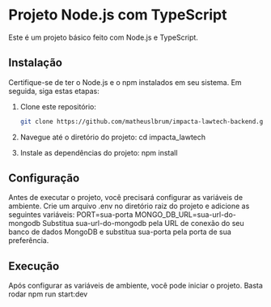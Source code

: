# Projeto Node.js com TypeScript

Este é um projeto básico feito com Node.js e TypeScript.

## Instalação

Certifique-se de ter o Node.js e o npm instalados em seu sistema. Em seguida, siga estas etapas:

1. Clone este repositório:

   ```bash
   git clone https://github.com/matheuslbrum/impacta-lawtech-backend.git

2. Navegue até o diretório do projeto:
   cd impacta_lawtech
3. Instale as dependências do projeto:
   npm install

## Configuração
Antes de executar o projeto, você precisará configurar as variáveis de ambiente. Crie um arquivo .env no diretório raiz do projeto e adicione as seguintes variáveis:
PORT=sua-porta
MONGO_DB_URL=sua-url-do-mongodb
Substitua sua-url-do-mongodb pela URL de conexão do seu banco de dados MongoDB e substitua sua-porta pela porta de sua preferência.

## Execução
Após configurar as variáveis de ambiente, você pode iniciar o projeto.
Basta rodar npm run start:dev
